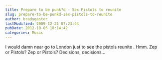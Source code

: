```yaml
---
title: Prepare to be punk?d - Sex Pistols to reunite
slug: prepare-to-be-punkd-sex-pistols-to-reunite
author: bradygaster
lastModified: 2009-12-21 07:23:44
pubDate: 2012-10-05 18:14:42
categories: Music
---
```


<p>
  I would damn near go to London just to see
  <a>the pistols reunite</a> . Hmm. Zep or Pistols? Zep or Pistols? Decisions, decisions...
</p>
